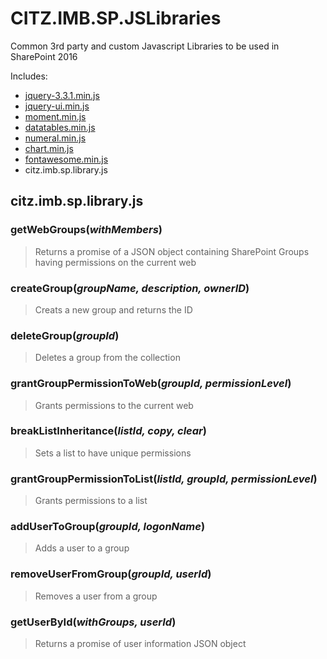 # CITZ.IMB.SP.JSLibraries
Common 3rd party and custom Javascript Libraries to be used in SharePoint 2016

Includes:
* [jquery-3.3.1.min.js](https://jquery.com/)
* [jquery-ui.min.js](https://jqueryui.com/)
* [moment.min.js](https://momentjs.com/)
* [datatables.min.js](https://datatables.net/)
* [numeral.min.js](http://numeraljs.com/)
* [chart.min.js](https://www.chartjs.org/)
* [fontawesome.min.js](https://fontawesome.com)
* citz.imb.sp.library.js

## citz.imb.sp.library.js
### getWebGroups(*withMembers*)
> Returns a promise of a JSON object containing SharePoint Groups having permissions on the current web
### createGroup(*groupName, description, ownerID*)
> Creats a new group and returns the ID
### deleteGroup(*groupId*)
> Deletes a group from the collection
### grantGroupPermissionToWeb(*groupId, permissionLevel*)
> Grants permissions to the current web
### breakListInheritance(*listId, copy, clear*)
> Sets a list to have unique permissions
### grantGroupPermissionToList(*listId, groupId, permissionLevel*)
> Grants permissions to a list
### addUserToGroup(*groupId, logonName*)
> Adds a user to a group
### removeUserFromGroup(*groupId, userId*)
> Removes a user from a group
### getUserById(*withGroups, userId*)
> Returns a promise of user information JSON object